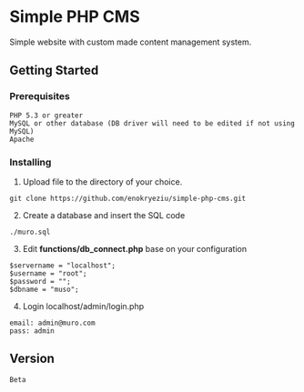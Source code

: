 # Simple PHP CMS

Simple website with custom made content management system.

## Getting Started

### Prerequisites

```
PHP 5.3 or greater
MySQL or other database (DB driver will need to be edited if not using MySQL)
Apache 
```

### Installing

1. Upload file to the directory of your choice.

```
git clone https://github.com/enokryeziu/simple-php-cms.git
```

2. Create a database and insert the SQL code

```
./muro.sql
```

3. Edit **functions/db_connect.php** base on your configuration

```
$servername = "localhost";  
$username = "root";
$password = "";
$dbname = "muso";
```
4. Login localhost/admin/login.php

```
email: admin@muro.com
pass: admin
```

## Version
```
Beta
```
